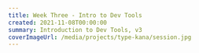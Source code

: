 ```yaml
---
title: Week Three - Intro to Dev Tools
created: 2021-11-08T00:00:00
summary: Introduction to Dev Tools, v3
coverImageUrl: /media/projects/type-kana/session.jpg
---
```


<script context="module">
  import { load } from "./_load"
  export { load }
</script>

